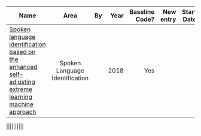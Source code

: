 | Name   |      Area      |By |  Year | Baseline Code? | New entry | Start Date | End Date| $ |
|----------|:-------------:|------:|------:|------: | ------: |------: |------: | ------: |
|[Spoken language identification based on the enhanced self-adjusting extreme learning machine approach](http://journals.plos.org/plosone/article?id=10.1371/journal.pone.0194770)|Spoken Language Identification||2018|Yes|||||

||||||||||

